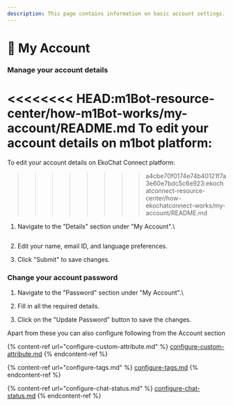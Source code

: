 ```yaml
---
description: This page contains information on basic account settings.
---
```


# 📖 My Account

### Manage your account details

<<<<<<<< HEAD:m1Bot-resource-center/how-m1Bot-works/my-account/README.md
To edit your account details on m1bot platform:
========
To edit your account details on EkoChat Connect platform:
>>>>>>>> a4cbe70f0174e74b40121f7a3e60e7bdc5c6e923:ekochatconnect-resource-center/how-ekochatconnect-works/my-account/README.md

1.  Navigate to the "Details" section under "My Account".\


    <figure><img src="../../../.gitbook/assets/1 – 84.png" alt=""><figcaption></figcaption></figure>
2. Edit your name, email ID, and language preferences.
3. Click "Submit" to save changes.

### Change your account password

1. Navigate to the "Password" section under "My Account".\

2. Fill in all the required details.
3. Click on the "Update Password" button to save the changes.

Apart from these you can also configure following from the Account section

{% content-ref url="configure-custom-attribute.md" %}
[configure-custom-attribute.md](configure-custom-attribute.md)
{% endcontent-ref %}

{% content-ref url="configure-tags.md" %}
[configure-tags.md](configure-tags.md)
{% endcontent-ref %}

{% content-ref url="configure-chat-status.md" %}
[configure-chat-status.md](configure-chat-status.md)
{% endcontent-ref %}
